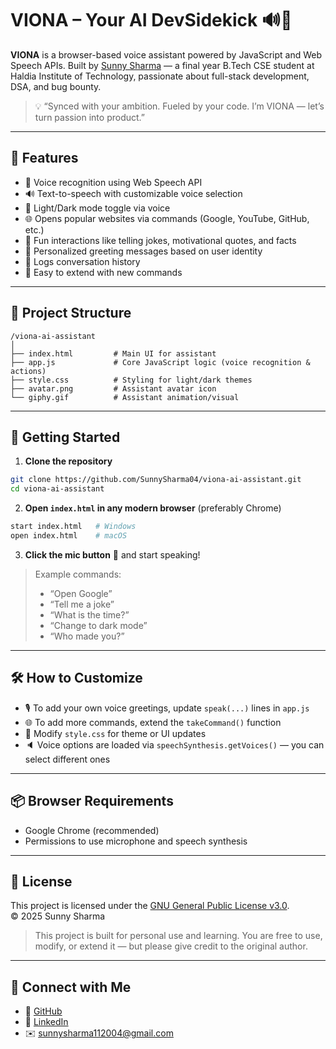 # VIONA – Your AI DevSidekick 🔊🤖

**VIONA** is a browser-based voice assistant powered by JavaScript and Web Speech APIs. Built by [Sunny Sharma](https://github.com/SunnySharma04) — a final year B.Tech CSE student at Haldia Institute of Technology, passionate about full-stack development, DSA, and bug bounty.

> 💡 “Synced with your ambition. Fueled by your code. I’m VIONA — let’s turn passion into product.”

---

## 🧠 Features

- 🎤 Voice recognition using Web Speech API
- 🔊 Text-to-speech with customizable voice selection
- 🎨 Light/Dark mode toggle via voice
- 🌐 Opens popular websites via commands (Google, YouTube, GitHub, etc.)
- 💬 Fun interactions like telling jokes, motivational quotes, and facts
- 🧠 Personalized greeting messages based on user identity
- 📜 Logs conversation history
- 🧩 Easy to extend with new commands

---

## 📁 Project Structure

```
/viona-ai-assistant
│
├── index.html         # Main UI for assistant
├── app.js             # Core JavaScript logic (voice recognition & actions)
├── style.css          # Styling for light/dark themes
├── avatar.png         # Assistant avatar icon
└── giphy.gif          # Assistant animation/visual
```

---

## 🚀 Getting Started

1. **Clone the repository**
```bash
git clone https://github.com/SunnySharma04/viona-ai-assistant.git
cd viona-ai-assistant
```

2. **Open `index.html` in any modern browser** (preferably Chrome)

```bash
start index.html   # Windows
open index.html    # macOS
```

3. **Click the mic button** 🎤 and start speaking!

> Example commands:
> - “Open Google”
> - “Tell me a joke”
> - “What is the time?”
> - “Change to dark mode”
> - “Who made you?”

---

## 🛠 How to Customize

- 🎙 To add your own voice greetings, update `speak(...)` lines in `app.js`
- 🌐 To add more commands, extend the `takeCommand()` function
- 🎨 Modify `style.css` for theme or UI updates
- 🔈 Voice options are loaded via `speechSynthesis.getVoices()` — you can select different ones

---

## 📦 Browser Requirements

- Google Chrome (recommended)
- Permissions to use microphone and speech synthesis

---

## 📄 License

This project is licensed under the [GNU General Public License v3.0](https://www.gnu.org/licenses/gpl-3.0.html).  
© 2025 Sunny Sharma

> This project is built for personal use and learning. You are free to use, modify, or extend it — but please give credit to the original author.

---

## 🤝 Connect with Me

- 🔗 [GitHub](https://github.com/SunnySharma04)
- 💼 [LinkedIn](https://www.linkedin.com/in/sunny-sharma-2487312a7)
- ✉️ sunnysharma112004@gmail.com